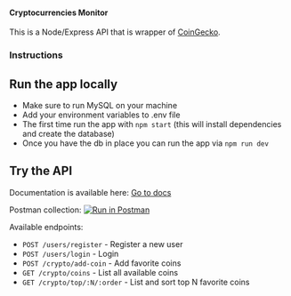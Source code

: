 #### Cryptocurrencies Monitor

This is a Node/Express API that is wrapper of [CoinGecko](​https://www.coingecko.com/en/api​).

### Instructions

## Run the app locally

- Make sure to run MySQL on your machine
- Add your environment variables to .env file
- The first time run the app with `npm start` (this will install dependencies and create the database)
- Once you have the db in place you can run the app via `npm run dev`

## Try the API

Documentation is available here: [Go to docs](https://documenter.getpostman.com/view/10987040/TW6tLq57)

Postman collection: [![Run in Postman](https://run.pstmn.io/button.svg)](https://app.getpostman.com/run-collection/de0047489a725a200518)

Available endpoints:

- `POST /users/register` - Register a new user
- `POST /users/login` - Login
- `POST /crypto/add-coin` - Add favorite coins
- `GET /crypto/coins` - List all available coins
- `GET /crypto/top/:N/:order` - List and sort top N favorite coins
